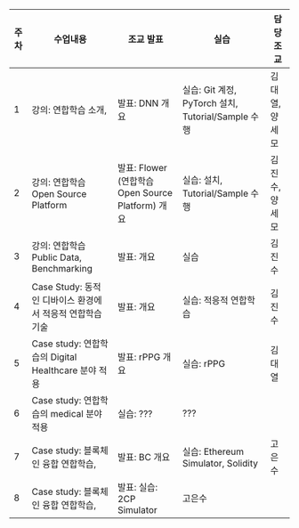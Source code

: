 

|주차|수업내용|조교 발표|실습|담당조교|
|---|---|---|--|--|
|1|강의: 연합학습 소개,|발표: DNN 개요|실습: Git 계정, PyTorch 설치, Tutorial/Sample 수행|김대열, 양세모|
|2|강의: 연합학습 Open Source Platform|발표: Flower (연합학습 Open Source Platform) 개요|실습: 설치, Tutorial/Sample 수행|김진수, 양세모|
|3|강의: 연합학습 Public Data, Benchmarking|발표: 개요|실습|김진수|
|4|Case Study: 동적인 디바이스 환경에서 적응적 연합학습기술|발표: 개요|실습: 적응적 연합학습|김진수|
|5|Case study: 연합학습의 Digital Healthcare 분야 적용|발표: rPPG 개요|실습: rPPG|김대열|
|6|Case study: 연합학습의 medical 분야 적용|실습: ???|???|
|7|Case study: 블록체인 융합 연합학습, |발표: BC 개요|실습: Ethereum Simulator, Solidity|고은수|
|8|Case study: 블록체인 융합 연합학습, |발표: 실습: 2CP Simulator|고은수|
